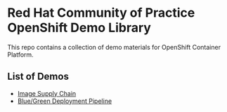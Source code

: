 # Red Hat Community of Practice OpenShift Demo Library

This repo contains a collection of demo materials for OpenShift Container Platform.

## List of Demos

* [Image Supply Chain](image-supply-chain)
* [Blue/Green Deployment Pipeline](bluegreen-pipeline)
